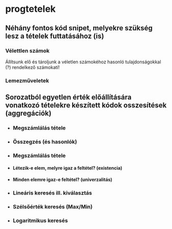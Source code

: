 # progtetelek
## Néhány fontos kód snipet, melyekre szükség lesz a tételek futtatásához (is) 
### Vélettlen számok
Állítsunk elő és tároljunk a véletlen számokéhoz hasonló tulajdonságokkal (?) rendelkező számokatí!
### Lemezműveletek
## Sorozatból egyetlen érték előállítására vonatkozó tételekre készített kódok osszesítések (aggregációk)
- ### Megszámlálás tétele
- ### Összegzés (és hasonlók) 
- ### Megszámlálás tétele
 - #### Létezik-e elem, melyre igaz a feltétel? (existencia)
 - #### Minden elemre igaz-e feltétel? (univerzalitás) 
- ### Lineáris keresés ill. kiválasztás
- ### Szélsőérték keresés (Max/Min)
- ### Logaritmikus keresés

